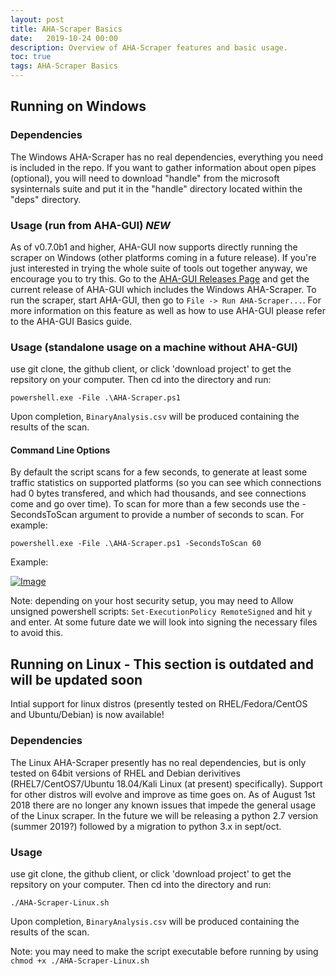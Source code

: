 ```yaml
---
layout: post
title: AHA-Scraper Basics
date:   2019-10-24 00:00
description: Overview of AHA-Scraper features and basic usage.
toc: true
tags: AHA-Scraper Basics
---
```


## Running on Windows

### Dependencies

The Windows AHA-Scraper has no real dependencies, everything you need is included in the repo. If you want to gather information about open pipes (optional), you will need to download "handle" from the microsoft sysinternals suite and put it in the "handle" directory located within the "deps" directory.

### Usage (run from AHA-GUI) ***NEW***

As of v0.7.0b1 and higher, AHA-GUI now supports directly running the scraper on Windows (other platforms coming in a future release). If you're just interested in trying the whole suite of tools out together anyway, we encourage you to try this. Go to the [AHA-GUI Releases Page](https://github.com/aha-project/AHA-GUI/releases) and get the current release of AHA-GUI which includes the Windows AHA-Scraper. To run the scraper, start AHA-GUI, then go to `File -> Run AHA-Scraper...`. For more information on this feature as well as how to use AHA-GUI please refer to the AHA-GUI Basics guide.


### Usage (standalone usage on a machine without AHA-GUI)

use git clone, the github client, or click 'download project' to get the repsitory on your computer. Then cd into the directory and run:

```powershell.exe -File .\AHA-Scraper.ps1```

Upon completion, `BinaryAnalysis.csv` will be produced containing the results of the scan.

#### Command Line Options

By default the script scans for a few seconds, to generate at least some traffic statistics on supported platforms (so you can see which connections had 0 bytes transfered, and which had thousands, and see connections come and go over time). To scan for more than a few seconds use the -SecondsToScan argument to provide a number of seconds to scan. For example:

```powershell.exe -File .\AHA-Scraper.ps1 -SecondsToScan 60```

Example:

[![Image](https://aha-project.github.io/images/AHA-Scraper.png)](https://aha-project.github.io/images/AHA-Scraper.png)

Note: depending on your host security setup, you may need to Allow unsigned powershell scripts: `Set-ExecutionPolicy RemoteSigned` and hit `y` and enter. At some future date we will look into signing the necessary files to avoid this.

## Running on Linux - This section is outdated and will be updated soon

Intial support for linux distros (presently tested on RHEL/Fedora/CentOS and Ubuntu/Debian) is now available!

### Dependencies
The Linux AHA-Scraper presently has no real dependencies, but is only tested on 64bit versions of RHEL and Debian derivitives (RHEL7/CentOS7/Ubuntu 18.04/Kali Linux (at present) specifically). Support for other distros will evolve and improve as time goes on. As of August 1st 2018 there are no longer any known issues that impede the general usage of the Linux scraper. In the future we will be releasing a python 2.7 version (summer 2019?) followed by a migration to python 3.x in sept/oct.

### Usage
use git clone, the github client, or click 'download project' to get the repsitory on your computer. Then cd into the directory and run:

```./AHA-Scraper-Linux.sh```

Upon completion, `BinaryAnalysis.csv` will be produced containing the results of the scan.

Note: you may need to make the script executable before running by using `chmod +x ./AHA-Scraper-Linux.sh`


